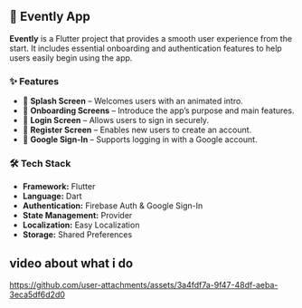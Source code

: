 
## 🪩 Evently App

**Evently** is a Flutter project that provides a smooth user experience from the start.
It includes essential onboarding and authentication features to help users easily begin using the app.

### ✨ Features

* 🚀 **Splash Screen** – Welcomes users with an animated intro.
* 🧭 **Onboarding Screens** – Introduce the app’s purpose and main features.
* 🔐 **Login Screen** – Allows users to sign in securely.
* 📝 **Register Screen** – Enables new users to create an account.
* 🔑 **Google Sign-In** – Supports logging in with a Google account.

### 🛠️ Tech Stack

* **Framework:** Flutter
* **Language:** Dart
* **Authentication:** Firebase Auth & Google Sign-In
* **State Management:** Provider
* **Localization:** Easy Localization
* **Storage:** Shared Preferences

## video about what i do

https://github.com/user-attachments/assets/3a4fdf7a-9f47-48df-aeba-3eca5df6d2d0


